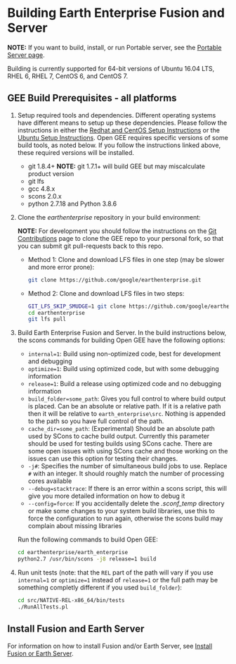 # Building Earth Enterprise Fusion and Server

__NOTE:__ If you want to build, install, or run Portable server, see the
[Portable Server page](https://github.com/google/earthenterprise/wiki/Portable-Server).

Building is currently supported for 64-bit versions of Ubuntu 16.04 LTS,
RHEL 6, RHEL 7, CentOS 6, and CentOS 7.

## GEE Build Prerequisites - all platforms

1. Setup required tools and dependencies. Different operating systems have different means to setup up these dependencies.
Please follow the instructions in either the [Redhat and CentOS Setup Instructions](./BUILD_RHEL_CentOS.md)
or the [Ubuntu Setup Instructions](./BUILD_Ubuntu.md). Open GEE
requires specific versions of some build tools, as noted below. If you follow
the instructions linked above, these required versions will be installed.

    * git 1.8.4+  __NOTE:__ git 1.7.1+ will build GEE but may miscalculate product version
    * git lfs
    * gcc 4.8.x
    * scons 2.0.x
    * python 2.7.18 and Python 3.8.6

2. Clone the _earthenterprise_ repository in your build environment:

    __NOTE:__ For development you should follow the instructions on the [Git Contributions](https://github.com/google/earthenterprise/wiki/Development:-Git-Contributions)
    page to clone the GEE repo to your personal fork, so that you can submit
    git pull-requests back to this repo.

    * Method 1: Clone and download LFS files in one step (may be slower and
        more error prone):

        ```bash
        git clone https://github.com/google/earthenterprise.git
        ```

    * Method 2: Clone and download LFS files in two steps:

        ```bash
        GIT_LFS_SKIP_SMUDGE=1 git clone https://github.com/google/earthenterprise.git
        cd earthenterprise
        git lfs pull
        ```

3. Build Earth Enterprise Fusion and Server. In the build instructions below, the scons commands for building Open GEE
    have the following options:

    * `internal=1`: Build using non-optimized code, best for development and
        debugging
    * `optimize=1`: Build using optimized code, but with some debugging
        information
    * `release=1`: Build a release using optimized code and no debugging
        information
    *  `build_folder=some_path`: Gives you full control to where build output is
        placed. Can be an absolute or relative path.  If it is a relative path then
        it will be relative to `earth_enterprise\src`.  Nothing is appended to the
        path so you have full control of the path.
    * `cache_dir=some_path`: (Experimental) Should be an absolute path used by SCons
        to cache build output.  Currently this parameter should be used for testing
        builds using SCons cache.  There are some open issues with using SCons cache
        and those working on the issues can use this option for testing their changes.
    * `-j#`: Specifies the number of simultaneous build jobs to use. Replace
        `#` with an integer. It should roughly match the number of processing
        cores available
    * `--debug=stacktrace`: If there is an error within a scons script, this
        will give you more detailed information on how to debug it
    * `--config=force`: If you accidentally delete the _.sconf_temp_ directory
        or make some changes to your system build libraries, use this to force
        the configuration to run again, otherwise the scons build may complain
        about missing libraries

    Run the following commands to build Open GEE:

    ```bash
    cd earthenterprise/earth_enterprise
    python2.7 /usr/bin/scons -j8 release=1 build
    ```

4. Run unit tests (note: that the `REL` part of the path will vary if you use
    `internal=1` or `optimize=1` instead of `release=1` or the full path may be
    something completly different if you used `build_folder`):

    ```bash
    cd src/NATIVE-REL-x86_64/bin/tests
    ./RunAllTests.pl
    ```

## Install Fusion and Earth Server

For information on how to install Fusion and/or Earth Server, see
[Install Fusion or Earth Server](https://github.com/google/earthenterprise/wiki/Install-Fusion-or-Earth-Server).
